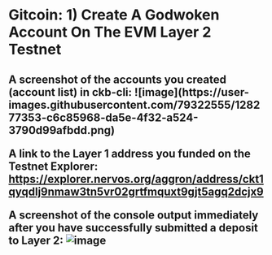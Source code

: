 <h1>Gitcoin: 1) Create A Godwoken Account On The EVM Layer 2 Testnet</h1>

<h2>A screenshot of the accounts you created (account list) in ckb-cli:
![image](https://user-images.githubusercontent.com/79322555/128277353-c6c85968-da5e-4f32-a524-3790d99afbdd.png)

A link to the Layer 1 address you funded on the Testnet Explorer:
https://explorer.nervos.org/aggron/address/ckt1qyqdlj9nmaw3tn5vr02grtfmquxt9gjt5agq2dcjx9

A screenshot of the console output immediately after you have successfully submitted a deposit to Layer 2:
![image](https://user-images.githubusercontent.com/79322555/128277420-e21f3440-1f0e-45b2-b87b-7f4c662fc711.png)
